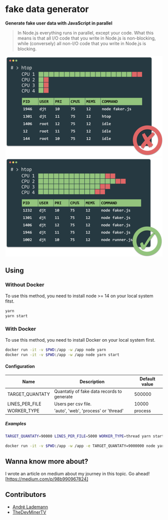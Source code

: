 # fake data generator

**Generate fake user data with JavaScript in parallel**

> In Node.js everything runs in parallel, except your code. What this means is that all I/O code that you write in Node.js is non-blocking, while (conversely) all non-I/O code that you write in Node.js is blocking.

![Single thread](./docs/thread-single.png "Waiting loong")
![Multi thread](./docs/thread-multi.png "Go brrr")

## Using

### Without Docker

To use this method, you need to install node >= 14 on your local system fitst.

```bash
yarn
yarn start
```

### With Docker

To use this method, you need to install Docker on your local system first.

```bash
docker run -it -v $PWD:/app -w /app node yarn
docker run -it -v $PWD:/app -w /app node yarn start
```

#### Configuration

| Name            | Description                                | Default value |
| --------------- | ------------------------------------------ | ------------- |
| TARGET_QUANTATY | Quantatiy of fake data records to generate | 500000        |
| LINES_PER_FILE  | Users per csv file.                         | 10000         |
| WORKER_TYPE     | 'auto', 'web', 'process' or 'thread'       | process       |

##### Examples

```bash
TARGET_QUANTATY=90000 LINES_PER_FILE=5000 WORKER_TYPE=thread yarn start
```

```bash
docker run -it -v $PWD:/app -w /app -e TARGET_QUANTATY=9000000 node yarn start
```

## Wanna know more about?

I wrote an article on medium about my journey in this topic.
Go ahead! [https://medium.com/p/98b990967824]

## Contributors

- [André Lademann](https://github.com/vergissberlin)
- [TheDevMinerTV](https://github.com/TheDevMinerTV)
